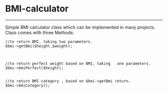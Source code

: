 # BMI-calculator
---------------
Simple BMI calculator class which can be implemented in many projects.
Class comes with three Methods:

    //to return BMI, taking two parameters.
    $bmi->getBmi($height,$weight);
    
   

    //to return perfect weight based on BMI, taking   one parameters.
    $bmi->bmiPerfect($height);

    
    //to return BMI category , based on $bmi->getBmi return.
    $bmi->bmiCategory();




    

